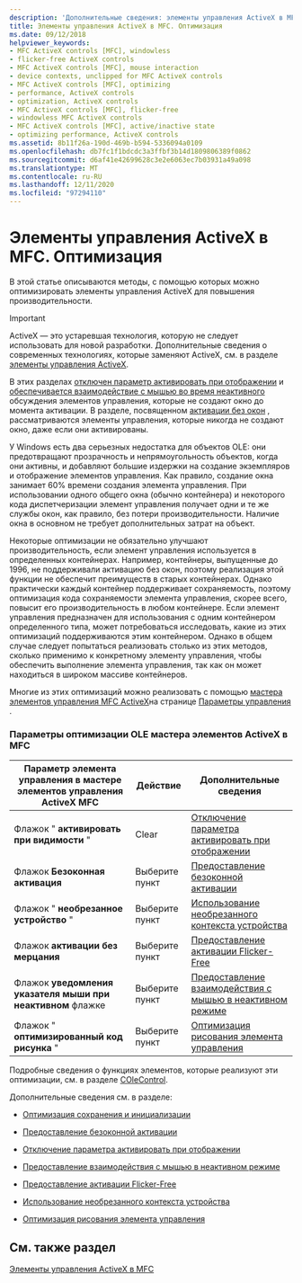 ```yaml
---
description: 'Дополнительные сведения: элементы управления ActiveX в MFC: оптимизация'
title: Элементы управления ActiveX в MFC. Оптимизация
ms.date: 09/12/2018
helpviewer_keywords:
- MFC ActiveX controls [MFC], windowless
- flicker-free ActiveX controls
- MFC ActiveX controls [MFC], mouse interaction
- device contexts, unclipped for MFC ActiveX controls
- MFC ActiveX controls [MFC], optimizing
- performance, ActiveX controls
- optimization, ActiveX controls
- MFC ActiveX controls [MFC], flicker-free
- windowless MFC ActiveX controls
- MFC ActiveX controls [MFC], active/inactive state
- optimizing performance, ActiveX controls
ms.assetid: 8b11f26a-190d-469b-b594-5336094a0109
ms.openlocfilehash: db7fc1f1bdcdc3a3ffbf3b14d1809806389f0862
ms.sourcegitcommit: d6af41e42699628c3e2e6063ec7b03931a49a098
ms.translationtype: MT
ms.contentlocale: ru-RU
ms.lasthandoff: 12/11/2020
ms.locfileid: "97294110"
---
```

# <a name="mfc-activex-controls-optimization"></a>Элементы управления ActiveX в MFC. Оптимизация

В этой статье описываются методы, с помощью которых можно оптимизировать элементы управления ActiveX для повышения производительности.

>[!IMPORTANT]
> ActiveX — это устаревшая технология, которую не следует использовать для новой разработки. Дополнительные сведения о современных технологиях, которые заменяют ActiveX, см. в разделе [элементы управления ActiveX](activex-controls.md).

В этих разделах [отключен параметр активировать при отображении](turning-off-the-activate-when-visible-option.md) и [обеспечивается взаимодействие с мышью во время неактивного](providing-mouse-interaction-while-inactive.md) обсуждения элементов управления, которые не создают окно до момента активации. В разделе, посвященном [активации без окон](providing-windowless-activation.md) , рассматриваются элементы управления, которые никогда не создают окно, даже если они активированы.

У Windows есть два серьезных недостатка для объектов OLE: они предотвращают прозрачность и непрямоугольность объектов, когда они активны, и добавляют большие издержки на создание экземпляров и отображение элементов управления. Как правило, создание окна занимает 60% времени создания элемента управления. При использовании одного общего окна (обычно контейнера) и некоторого кода диспетчеризации элемент управления получает одни и те же службы окон, как правило, без потери производительности. Наличие окна в основном не требует дополнительных затрат на объект.

Некоторые оптимизации не обязательно улучшают производительность, если элемент управления используется в определенных контейнерах. Например, контейнеры, выпущенные до 1996, не поддерживали активацию без окон, поэтому реализация этой функции не обеспечит преимуществ в старых контейнерах. Однако практически каждый контейнер поддерживает сохраняемость, поэтому оптимизация кода сохраняемости элемента управления, скорее всего, повысит его производительность в любом контейнере. Если элемент управления предназначен для использования с одним контейнером определенного типа, может потребоваться исследовать, какие из этих оптимизаций поддерживаются этим контейнером. Однако в общем случае следует попытаться реализовать столько из этих методов, сколько применимо к конкретному элементу управления, чтобы обеспечить выполнение элемента управления, так как он может находиться в широком массиве контейнеров.

Многие из этих оптимизаций можно реализовать с помощью [мастера элементов управления MFC ActiveX](reference/mfc-activex-control-wizard.md)на странице [Параметры управления](reference/control-settings-mfc-activex-control-wizard.md) .

### <a name="mfc-activex-control-wizard-ole-optimization-options"></a>Параметры оптимизации OLE мастера элементов ActiveX в MFC

|Параметр элемента управления в мастере элементов управления ActiveX MFC|Действие|Дополнительные сведения|
|-------------------------------------------------------|------------|----------------------|
|Флажок " **активировать при видимости** "|Clear|[Отключение параметра активировать при отображении](turning-off-the-activate-when-visible-option.md)|
|Флажок **Безоконная активация**|Выберите пункт|[Предоставление безоконной активации](providing-windowless-activation.md)|
|Флажок " **необрезанное устройство** "|Выберите пункт|[Использование необрезанного контекста устройства](using-an-unclipped-device-context.md)|
|Флажок **активации без мерцания**|Выберите пункт|[Предоставление активации Flicker-Free](providing-flicker-free-activation.md)|
|Флажок **уведомления указателя мыши при неактивном** флажке|Выберите пункт|[Предоставление взаимодействия с мышью в неактивном режиме](providing-mouse-interaction-while-inactive.md)|
|Флажок " **оптимизированный код рисунка** "|Выберите пункт|[Оптимизация рисования элемента управления](optimizing-control-drawing.md)|

Подробные сведения о функциях элементов, которые реализуют эти оптимизации, см. в разделе [COleControl](reference/colecontrol-class.md).

Дополнительные сведения см. в разделе:

- [Оптимизация сохранения и инициализации](optimizing-persistence-and-initialization.md)

- [Предоставление безоконной активации](providing-windowless-activation.md)

- [Отключение параметра активировать при отображении](turning-off-the-activate-when-visible-option.md)

- [Предоставление взаимодействия с мышью в неактивном режиме](providing-mouse-interaction-while-inactive.md)

- [Предоставление активации Flicker-Free](providing-flicker-free-activation.md)

- [Использование необрезанного контекста устройства](using-an-unclipped-device-context.md)

- [Оптимизация рисования элемента управления](optimizing-control-drawing.md)

## <a name="see-also"></a>См. также раздел

[Элементы управления ActiveX в MFC](mfc-activex-controls.md)
